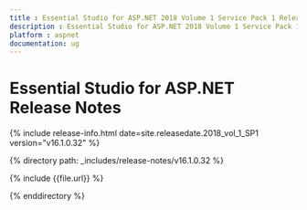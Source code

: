 ```yaml
---
title : Essential Studio for ASP.NET 2018 Volume 1 Service Pack 1 Release Notes
description : Essential Studio for ASP.NET 2018 Volume 1 Service Pack 1 Release Notes
platform : aspnet
documentation: ug
---
```


# Essential Studio for ASP.NET Release Notes

{% include release-info.html date=site.releasedate.2018_vol_1_SP1  version="v16.1.0.32" %} 

{% directory path: _includes/release-notes/v16.1.0.32 %}

{% include {{file.url}} %}

{% enddirectory %}